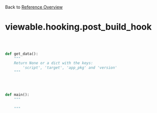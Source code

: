 
Back to [Reference Overview](https://github.com/pyrustic/viewable/blob/master/docs/reference/README.md)

# viewable.hooking.post\_build\_hook



<br>


```python

def get_data():
    """
    Return None or a dict with the keys:
        'script', 'target', 'app_pkg' and 'version'
    """

```

<br>

```python

def main():
    """
    
    """

```

